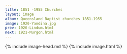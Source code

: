 ```yaml
---
title: 1851 -1955 Churches
layout: image
album: Queensland Baptist churches 1851-1955
image: 1920-Yandina.jpg
prev: 1920-Lindum.html
next: 1921-Murgon.html
---
```

 {% include image-head.md %}
{% include image.html %}
